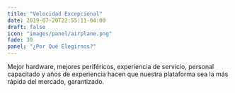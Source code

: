 ```yaml
---
title: "Velocidad Excepcional"
date: 2019-07-20T22:55:11-04:00
draft: false
icon: "images/panel/airplane.png"
fade: 30
panel: "¿Por Qué Elegirnos?"
---
```

Mejor hardware, mejores periféricos, experiencia de servicio, personal capacitado y años de experiencia hacen que nuestra plataforma sea la más rápida del mercado, garantizado.